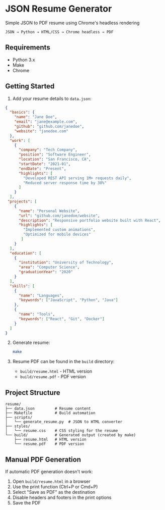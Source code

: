 # JSON Resume Generator
Simple JSON to PDF resume using Chrome's headless rendering

`JSON → Python → HTML/CSS → Chrome headless → PDF`

## Requirements

- Python 3.x
- Make
- Chrome

## Getting Started
1. Add your resume details to `data.json`:
```json
{
  "basics": {
    "name": "Jane Doe",
    "email": "jane@example.com",
    "github": "github.com/janedoe",
    "website": "janedoe.com"
  },
  "work": [
    {
      "company": "Tech Company",
      "position": "Software Engineer",
      "location": "San Francisco, CA",
      "startDate": "2021-01",
      "endDate": "Present",
      "highlights": [
        "Developed REST API serving 1M+ requests daily",
        "Reduced server response time by 30%"
      ]
    }
  ],
 "projects": [
    {
      "name": "Personal Website",
      "url": "github.com/janedoe/website",
      "description": "Responsive portfolio website built with React",
      "highlights": [
        "Implemented custom animations",
        "Optimized for mobile devices"
       ]
    }
  ],
  "education": [
    {
      "institution": "University of Technology",
      "area": "Computer Science",
      "graduationYear": "2020"
    }
  ],
  "skills": [
    {
      "name": "Languages",
      "keywords": ["JavaScript", "Python", "Java"]
    },
    {
      "name": "Tools",
      "keywords": ["React", "Git", "Docker"]
    }
  ]
}
```

2. Generate resume:
   ```bash
   make
   ```

3. Resume PDF can be found in the `build` directory:
   - `build/resume.html` - HTML version
   - `build/resume.pdf` - PDF version


## Project Structure

```
resume/
├── data.json         # Resume content
├── Makefile          # Build automation
├── scripts/           
│   └── generate_resume.py  # JSON to HTML converter
├── styles/           
│   └── resume.css    # CSS styling for the resume
└── build/            # Generated output (created by make)
    ├── resume.html   # HTML version
    └── resume.pdf    # PDF version
```

## Manual PDF Generation

If automatic PDF generation doesn't work:

1. Open `build/resume.html` in a browser
2. Use the print function (Ctrl+P or Cmd+P)
3. Select "Save as PDF" as the destination
4. Disable headers and footers in the print options
5. Save the PDF
